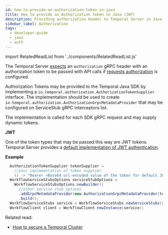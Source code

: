 ```yaml
---
id: how-to-provide-an-authorization-token-in-java
title: How to provide an Authorization Token in Java (JWT)
description: Providing authorization header to Temporal Server in Java SDK including JWT tokens
sidebar_label: Authorization
tags:
  - developer-guide
  - java
  - auth
---
```


import RelatedReadList from '../components/RelatedReadList.js'

The Temporal Server [expects](/server/security/#authentication) an `authorization` gRPC header with an authorization token to be passed with API calls if [requests authorization](/server/security/#authorization) is configured.

Authorization Tokens may be provided to the Temporal Java SDK by implementing a `io.temporal.authorization.AuthorizationTokenSupplier` interface.
The implementation should be used to create `io.temporal.authorization.AuthorizationGrpcMetadataProvider` that may be configured on ServiceStub gRPC interceptors list.

The implementation is called for each SDK gRPC request and may supply dynamic tokens.

**JWT**

One of the token types that may be passed this way are JWT tokens.
Temporal Server provides a [default implementation of JWT authentication](/server/security/#default-jwt-claimmapper).

**Example**

```java
  AuthorizationTokenSupplier tokenSupplier =
    //your implementation of token supplier
    () -> "Bearer <Base64 url-encoded value of the token for default JWT ClaimMapper>";
  WorkflowServiceStubsOptions serviceStubOptions =
    WorkflowServiceStubsOptions.newBuilder()
      //other service stub options
      .addGrpcMetadataProvider(new AuthorizationGrpcMetadataProvider(tokenSupplier))
      .build();
  WorkflowServiceStubs service = WorkflowServiceStubs.newServiceStubs(serviceStubOptions);
  WorkflowClient client = WorkflowClient.newInstance(service);
```

Related read:

- [How to secure a Temporal Cluster](/server/security)
